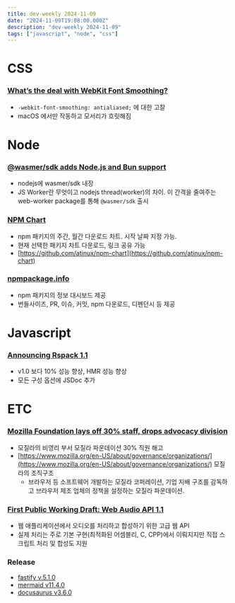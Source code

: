 ```yaml
---
title: dev-weekly 2024-11-09
date: "2024-11-09T19:08:00.000Z"
description: "dev-weekly 2024-11-09"
tags: ["javascript", "node", "css"]
---
```


# CSS

### [What’s the deal with WebKit Font Smoothing?](https://dbushell.com/2024/11/05/webkit-font-smoothing/)

- `-webkit-font-smoothing: antialiased;` 에 대한 고찰
- macOS 에서만 작동하고 모서리가 흐릿해짐

# Node

### [@wasmer/sdk adds Node.js and Bun support](https://wasmer.io/posts/wasmer-js-sdk-now-supports-node-and-bun)

- nodejs에 wasmer/sdk 내장
- JS Worker란 무엇이고 nodejs thread(worker)의 차이. 이 간격을 줄여주는 web-worker package를 통해 `@wasmer/sdk` 출시

### [NPM Chart](https://npm.chart.dev/)

- npm 패키지의 주간, 월간 다운로드 차트. 시작 날짜 지정 가능.
- 현재 선택한 패키지 차트 다운로드, 링크 공유 가능
- [https://github.com/atinux/npm-chart](https://github.com/atinux/npm-chart)

### [npmpackage.info](https://npmpackage.info/)

- npm 패키지의 정보 대시보드 제공
- 번들사이즈, PR, 이슈, 커밋, npm 다운로드, 디펜던시 등 제공

# Javascript

### [Announcing Rspack 1.1](https://rspack.dev/blog/announcing-1-1)

- v1.0 보다 10% 성능 향상, HMR 성능 향상
- 모든 구성 옵션에 JSDoc 추가

# ETC

### [Mozilla Foundation lays off 30% staff, drops advocacy division](https://techcrunch.com/2024/11/05/mozilla-foundation-lays-off-30-staff-drops-advocacy-division/)

- 모질라의 비영리 부서 모질라 파운데이션 30% 직원 해고
- [https://www.mozilla.org/en-US/about/governance/organizations/](https://www.mozilla.org/en-US/about/governance/organizations/) 모질라의 조직구조
    - 브라우저 등 소프트웨어 개발하는 모질라 코퍼레이션, 기업 지배 구조를 감독하고 브라우저 제조 업체의 정책을 설정하는 모질라 파운데이션.

### [First Public Working Draft: Web Audio API 1.1](https://www.w3.org/news/2024/first-public-working-draft-web-audio-api-1-1/)

- 웹 애플리케이션에서 오디오를 처리하고 합성하기 위한 고급 웹 API
- 실제 처리는 주로 기본 구현(최적화된 어셈블리, C, CPP)에서 이뤄지지만 직접 스크립트 처리 및 합성도 지원

### Release

- [fastify v.5.1.0](https://github.com/fastify/fastify/releases/tag/v5.1.0)
- [mermaid v11.4.0](https://github.com/mermaid-js/mermaid/releases/tag/mermaid%4011.4.0)
- [docusaurus v3.6.0](https://docusaurus.io/blog/releases/3.6)
